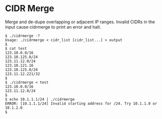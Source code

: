 CIDR Merge
==========

Merge and de-dupe overlapping or adjacent IP ranges. Invalid CIDRs in
the input cause cidrmerge to print an error and halt.

```
$ ./cidrmerge -?
Usage: ./cidrmerge < cidr_list [cidr_list...] > output
$ 
$ cat test
123.10.0.0/16
123.10.125.0/24
123.11.12.0/24
123.10.121.16
123.10.125.0/24
123.11.12.221/32
$ 
$ ./cidrmerge < test
123.10.0.0/16
123.11.12.0/24
$ 
$ echo 10.1.1.1/24 | ./cidrmerge 
ERROR: [10.1.1.1/24] Invalid starting address for /24. Try 10.1.1.0 or 10.1.2.0
$ 
```
